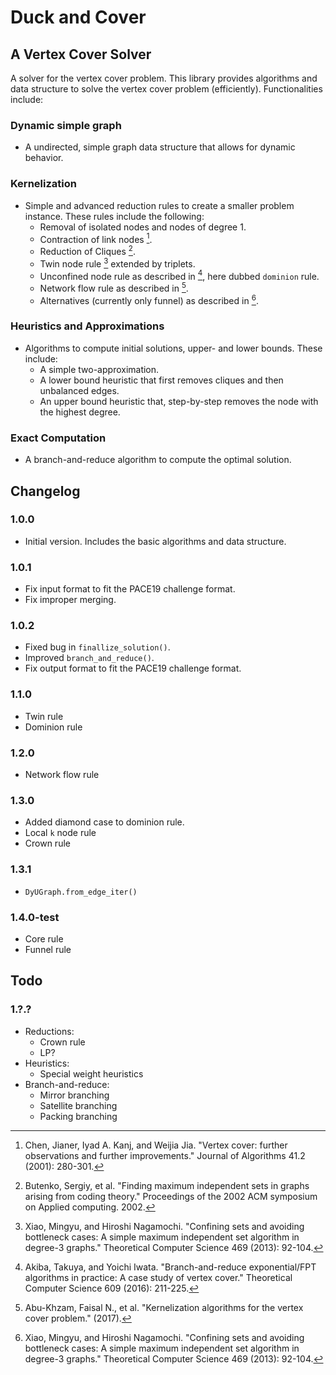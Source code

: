 # Duck and Cover 

## A Vertex Cover Solver

A solver for the vertex cover problem. This library provides algorithms and data structure to solve the vertex cover problem (efficiently). Functionalities include:

### Dynamic simple graph 
* A undirected, simple graph data structure that allows for dynamic behavior.

### Kernelization 
* Simple and advanced reduction rules to create a smaller problem instance. These rules include the following:
	* Removal of isolated nodes and nodes of degree 1. 
	* Contraction of link nodes [^fn1].
	* Reduction of Cliques [^fn2].
	* Twin node rule [^fn3] extended by triplets.
	* Unconfined node rule as described in [^fn4], here dubbed `dominion` rule.
	* Network flow rule as described in [^fn5].
	* Alternatives (currently only funnel) as described in [^fn6].

### Heuristics and Approximations
* Algorithms to compute initial solutions, upper- and lower bounds. These include:
	* A simple two-approximation.
	* A lower bound heuristic that first removes cliques and then unbalanced edges.
	* An upper bound heuristic that, step-by-step removes the node with the highest degree.

### Exact Computation 
* A branch-and-reduce algorithm to compute the optimal solution.

## Changelog

### 1.0.0 
* Initial version. Includes the basic algorithms and data structure.

### 1.0.1
* Fix input format to fit the PACE19 challenge format.
* Fix improper merging.

### 1.0.2
* Fixed bug in `finallize_solution()`.
* Improved `branch_and_reduce()`.
* Fix output format to fit the PACE19 challenge format.

### 1.1.0
* Twin rule
* Dominion rule

### 1.2.0
* Network flow rule

### 1.3.0 
* Added diamond case to dominion rule.
* Local `k` node rule
* Crown rule

### 1.3.1 
* `DyUGraph.from_edge_iter()`

### 1.4.0-test
* Core rule
* Funnel rule

## Todo 

### 1.?.?
* Reductions:
	* Crown rule 
	* LP? 
* Heuristics:
	* Special weight heuristics 
* Branch-and-reduce:
	* Mirror branching 
	* Satellite branching 
	* Packing branching



[^fn1]: Chen, Jianer, Iyad A. Kanj, and Weijia Jia. "Vertex cover: further observations and further improvements." Journal of Algorithms 41.2 (2001): 280-301.

[^fn2]: Butenko, Sergiy, et al. "Finding maximum independent sets in graphs arising from coding theory." Proceedings of the 2002 ACM symposium on Applied computing. 2002.

[^fn3]: Xiao, Mingyu, and Hiroshi Nagamochi. "Confining sets and avoiding bottleneck cases: A simple maximum independent set algorithm in degree-3 graphs." Theoretical Computer Science 469 (2013): 92-104.

[^fn4]: Akiba, Takuya, and Yoichi Iwata. "Branch-and-reduce exponential/FPT algorithms in practice: A case study of vertex cover." Theoretical Computer Science 609 (2016): 211-225.

[^fn5]: Abu-Khzam, Faisal N., et al. "Kernelization algorithms for the vertex cover problem." (2017).

[^fn6]: Xiao, Mingyu, and Hiroshi Nagamochi. "Confining sets and avoiding bottleneck cases: A simple maximum independent set algorithm in degree-3 graphs." Theoretical Computer Science 469 (2013): 92-104.
